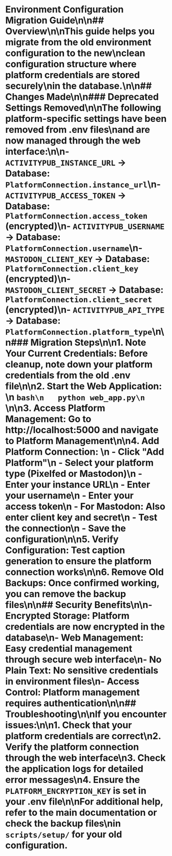 # Environment Configuration Migration Guide\n\n## Overview\n\nThis guide helps you migrate from the old environment configuration to the new\nclean configuration structure where platform credentials are stored securely\nin the database.\n\n## Changes Made\n\n### Deprecated Settings Removed\n\nThe following platform-specific settings have been removed from .env files\nand are now managed through the web interface:\n\n- `ACTIVITYPUB_INSTANCE_URL` → Database: `PlatformConnection.instance_url`\n- `ACTIVITYPUB_ACCESS_TOKEN` → Database: `PlatformConnection.access_token` (encrypted)\n- `ACTIVITYPUB_USERNAME` → Database: `PlatformConnection.username`\n- `MASTODON_CLIENT_KEY` → Database: `PlatformConnection.client_key` (encrypted)\n- `MASTODON_CLIENT_SECRET` → Database: `PlatformConnection.client_secret` (encrypted)\n- `ACTIVITYPUB_API_TYPE` → Database: `PlatformConnection.platform_type`\n\n### Migration Steps\n\n1. **Note Your Current Credentials**: Before cleanup, note down your platform credentials from the old .env file\n\n2. **Start the Web Application**: \n   ```bash\n   python web_app.py\n   ```\n\n3. **Access Platform Management**: Go to http://localhost:5000 and navigate to Platform Management\n\n4. **Add Platform Connection**: \n   - Click \"Add Platform\"\n   - Select your platform type (Pixelfed or Mastodon)\n   - Enter your instance URL\n   - Enter your username\n   - Enter your access token\n   - For Mastodon: Also enter client key and secret\n   - Test the connection\n   - Save the configuration\n\n5. **Verify Configuration**: Test caption generation to ensure the platform connection works\n\n6. **Remove Old Backups**: Once confirmed working, you can remove the backup files\n\n## Security Benefits\n\n- **Encrypted Storage**: Platform credentials are now encrypted in the database\n- **Web Management**: Easy credential management through secure web interface\n- **No Plain Text**: No sensitive credentials in environment files\n- **Access Control**: Platform management requires authentication\n\n## Troubleshooting\n\nIf you encounter issues:\n\n1. Check that your platform credentials are correct\n2. Verify the platform connection through the web interface\n3. Check the application logs for detailed error messages\n4. Ensure the `PLATFORM_ENCRYPTION_KEY` is set in your .env file\n\nFor additional help, refer to the main documentation or check the backup files\nin `scripts/setup/` for your old configuration.